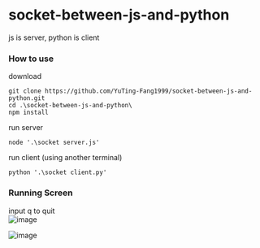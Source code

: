 # socket-between-js-and-python
js is server, python is client

### How to use

download  
```
git clone https://github.com/YuTing-Fang1999/socket-between-js-and-python.git
cd .\socket-between-js-and-python\
npm install
```

run server
```
node '.\socket server.js'
```

run client (using another terminal)
```
python '.\socket client.py'
```

### Running Screen
input q to quit  
![image](https://user-images.githubusercontent.com/66452317/163913360-6bac80ea-6c70-4e05-a808-a9e72f75cbfa.png)

![image](https://user-images.githubusercontent.com/66452317/163913311-f6207ff1-aa41-4c9d-90e8-5beb5f14c12f.png)

